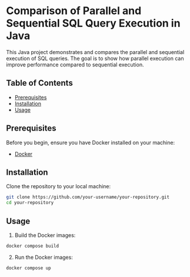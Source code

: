 # Comparison of Parallel and Sequential SQL Query Execution in Java

This Java project demonstrates and compares the parallel and sequential execution of SQL queries. The goal is to show how parallel execution can improve performance compared to sequential execution.

## Table of Contents
- [Prerequisites](#prerequisites)
- [Installation](#installation)
- [Usage](#usage)

## Prerequisites

Before you begin, ensure you have Docker installed on your machine:
- [Docker](https://www.docker.com/get-started)

## Installation

Clone the repository to your local machine:

```bash
git clone https://github.com/your-username/your-repository.git
cd your-repository
```

## Usage

1. Build the Docker images:

```bash
docker compose build
```

2. Run the Docker images:

```bash
docker compose up
```
